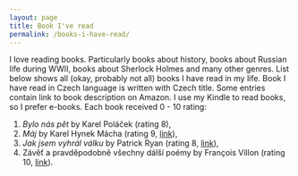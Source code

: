 ```yaml
---
layout: page
title: Book I've read
permalink: /books-i-have-read/
---
```


I love reading books. Particularly books about history, books about Russian life during WWII, books about Sherlock Holmes and many other genres. List below shows all (okay, probably not all) books I have read in my life. Book I have read in Czech language is written with Czech title. Some entries contain link to book description on Amazon. I use my Kindle to read books, so I prefer e-books. Each book received 0 - 10 rating:

1. *Bylo nás pět* by Karel Poláček (rating 8),
2. *Máj* by Karel Hynek Mácha (rating 9, [link](https://en.wikipedia.org/wiki/M%C3%A1j)),
3. *Jak jsem vyhrál válku* by Patrick Ryan (rating 8, [link](https://en.wikipedia.org/wiki/How_I_Won_the_War)),
4. Závěť a pravděpodobně všechny dálší poémy by François Villon (rating 10, [link](https://en.wikipedia.org/wiki/Fran%C3%A7ois_Villon)).